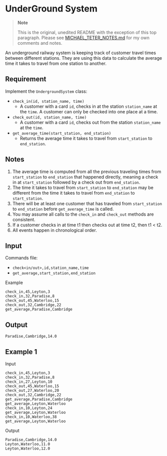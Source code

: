 # UnderGround System

> **Note**
>
> This is the original, unedited README with the exception of this top paragraph. Please see [MICHAEL_TETER_NOTES.md](./MICHAEL_TETER_NOTES.md) for my own comments and notes.

An underground railway system is keeping track of customer travel times between different stations.
They are using this data to calculate the average time it takes to travel from one station to another.

## Requirement

Implement the `UndergroundSystem` class:

- `check_in(id, station_name, time)`
  - A customer with a card `id`, checks in at the station `station_name` at the `time`.
    A customer can only be checked into one place at a time.
- `check_out(id, station_name, time)`
  - A customer with a card `id`, checks out from the station `station_name` at the `time`.
- `get_average_time(start_station, end_station)`
  - Returns the average time it takes to travel from `start_station` to `end_station`.

## Notes

1. The average time is computed from all the previous traveling times from `start_station` to `end_station` that happened directly, meaning a check in at `start_station` followed by a check out from `end_station`.
1. The time it takes to travel from `start_station` to `end_station` may be different from the time it takes to travel from `end_station` to `start_station`.
1. There will be at least one customer that has traveled from `start_station` to `end_station` before `get_average_time` is called.
1. You may assume all calls to the `check_in` and `check_out` methods are consistent.
1. If a customer checks in at time t1 then checks out at time t2, then t1 < t2.
1. All events happen in chronological order.

## Input

Commands file:

- `check<in/out>,id,station_name,time`
- `get_average,start_station,end_station`

Example

```
check_in,45,Leyton,3
check_in,32,Paradise,8
check_out,45,Waterloo,15
check_out,32,Cambridge,22
get_average,Paradise,Cambridge
```

## Output

```
Paradise,Cambridge,14.0
```

## Example 1

Input

```
check_in,45,Leyton,3
check_in,32,Paradise,8
check_in,27,Leyton,10
check_out,45,Waterloo,15
check_out,27,Waterloo,20
check_out,32,Cambridge,22
get_average,Paradise,Cambridge
get_average,Leyton,Waterloo
check_in,10,Leyton,24
get_average,Leyton,Waterloo
check_in,10,Waterloo,38
get_average,Leyton,Waterloo
```

Output

```
Paradise,Cambridge,14.0
Leyton,Waterloo,11.0
Leyton,Waterloo,12.0
```
